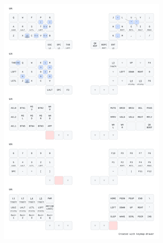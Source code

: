 <div align="center">
  <a href="/keyboards/cheapino/keymaps/monke/keymap_drawer.yaml">
    <img alt="Keymap visualization" src="/keymap.svg"/>
  </a>
</div>
